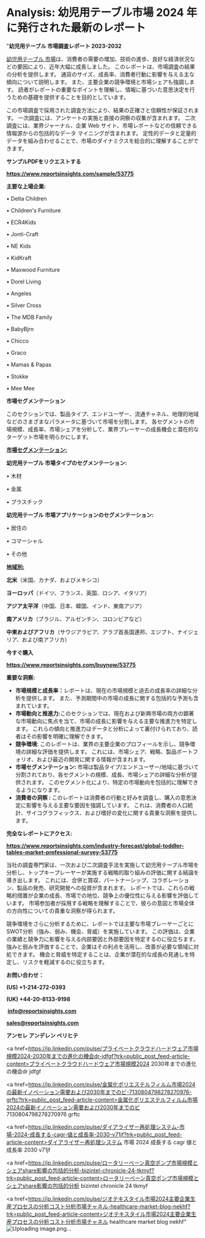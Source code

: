# Analysis: 幼児用テーブル市場 2024 年に発行された最新のレポート

"<strong>幼児用テーブル 市場調査レポート 2023-2032</strong>

<a href=https://www.reportsinsights.com/sample/53775>幼児用テーブル 市場</a>は、消費者の需要の増加、技術の進歩、良好な経済状況などの要因により、近年大幅に成長しました。 このレポートは、市場調査の結果の分析を提供します。 通貨のサイズ、成長率、消費者行動に影響を与える主な傾向について説明します。 また、主要企業の競争環境と市場シェアも強調します。 読者がレポートの重要なポイントを理解し、情報に基づいた意思決定を行うための基礎を提供することを目的としています。

この市場調査で採用された調査方法により、結果の正確さと信頼性が保証されます。 一次調査には、アンケートの実施と直接の洞察の収集が含まれます。 二次調査には、業界ジャーナル、企業 Web サイト、市場レポートなどの信頼できる情報源からの包括的なデータ マイニングが含まれます。 定性的データと定量的データを組み合わせることで、市場のダイナミクスを総合的に理解することができます。

<strong><b>サンプルPDFをリクエストする</b></strong>

<a href=https://www.reportsinsights.com/sample/53775><strong><u>https://www.reportsinsights.com/sample/53775</u></strong></a>

<strong>主要な上場企業:</strong>

• Delta Children

• Children's Furniture

• ECR4Kids

• Jonti-Craft

• NE Kids

• KidKraft

• Maxwood Furniture

• Dorel Living

• Angeles

• Silver Cross

• The MDB Family

• BabyBjrn

• Chicco

• Graco

• Mamas & Papas

• Stokke

• Mee Mee

<strong>市場セグメンテーション</strong>

このセクションでは、製品タイプ、エンドユーザー、流通チャネル、地理的地域などのさまざまなパラメータに基づいて市場を分割します。 各セグメントの市場規模、成長率、市場シェアを分析して、業界プレーヤーの成長機会と潜在的なターゲット市場を明らかにします。

<strong><u>市場セグメンテーション</u></strong><strong><u>:</u></strong>

<strong>幼児用テーブル 市場タイプのセグメンテーション:</strong>

• 木材

• 金属

• プラスチック

<strong>幼児用テーブル 市場アプリケーションのセグメンテーション:</strong>

• 居住の

• コマーシャル

• その他

<strong><u>地域別</u></strong><strong><u>:</u></strong>

<strong>北米</strong>（米国、カナダ、およびメキシコ）

<strong>ヨーロッパ</strong>（ドイツ、フランス、英国、ロシア、イタリア）

<strong>アジア太平洋</strong>（中国、日本、韓国、インド、東南アジア）

<strong>南アメリカ</strong>（ブラジル、アルゼンチン、コロンビアなど）

<strong>中東およびアフリカ</strong>（サウジアラビア、アラブ首長国連邦、エジプト、ナイジェリア、および南アフリカ）

<strong>今すぐ購入</strong>

<a href=https://www.reportsinsights.com/buynow/53775><strong><u>https://www.reportsinsights.com/buynow/53775</u></strong></a>

<strong>重要な洞察:</strong>
<ul>
  <li><strong>市場規模と成長率：</strong>レポートは、現在の市場規模と過去の成長率の詳細な分析を提供します。 また、予測期間中の市場の成長に関する包括的な予測も含まれています。</li>
  <li><strong>市場動向と推進力:</strong>このセクションでは、現在および新興市場の両方の顕著な市場動向に焦点を当て、市場の成長に影響を与える主要な推進力を特定します。 これらの傾向と推進力はデータと分析によって裏付けられており、読者はその影響を明確に理解できます。</li>
  <li><strong>競争環境</strong>: このレポートは、業界の主要企業のプロフィールを示し、競争環境の詳細な評価を提供します。 これには、市場シェア、戦略、製品ポートフォリオ、および最近の開発に関する情報が含まれます。</li>
  <li><strong>市場セグメンテーション: </strong>市場は製品タイプ/エンドユーザー/地域に基づいて分割されており、各セグメントの規模、成長、市場シェアの詳細な分析が提供されます。 このセグメント化により、特定の市場動向を包括的に理解できるようになります。</li>
  <li><strong>消費者の洞察 : </strong>このレポートは消費者の行動と好みを調査し、購入の意思決定に影響を与える主要な要因を強調しています。 これは、消費者の人口統計、サイコグラフィックス、および嗜好の変化に関する貴重な洞察を提供します。</li>
</ul>
<strong>完全なレポートにアクセス:</strong>

<a href=https://www.reportsinsights.com/industry-forecast/global-toddler-tables-market-professional-survey-53775><strong><u><b>https://www.reportsinsights.com/industry-forecast/global-toddler-tables-market-professional-survey-53775</b></u></strong></a>

当社の調査専門家は、一次および二次調査手法を実施して幼児用テーブル市場を分析し、トップキープレーヤーが実施する戦略的取り組みの評価に関する結論を導き出します。 これには、合併と買収、パートナーシップ、コラボレーション、製品の発売、研究開発への投資が含まれます。 レポートでは、これらの戦略的措置が企業の成長、市場での地位、競争上の優位性に与える影響を評価しています。 市場参加者が採用する戦略を理解することで、彼らの意図と市場全体の方向性についての貴重な洞察が得られます。

競争環境をさらに分析するために、レポートでは主要な市場プレーヤーごとにSWOT分析（強み、弱み、機会、脅威）を実施しています。 この評価は、企業の業績と競争力に影響を与える内部要因と外部要因を特定するのに役立ちます。 強みと弱みを評価することで、企業はその利点を活用し、改善が必要な領域に対処できます。 機会と脅威を特定することは、企業が潜在的な成長の見通しを特定し、リスクを軽減するのに役立ちます。

<strong>お問い合わせ：</strong>

<strong>(US) +1-214-272-0393</strong>

<strong>(UK) +44-20-8133-9198</strong>

<strong> </strong><a href=info@reportsinsights.com><strong><u>info@reportsinsights.com</u></strong></a>

<a href=sales@reportsinsights.com><strong><u>sales@reportsinsights.com</u></strong></a>

<strong>アンセレ アンデレン ベリヒテ</strong>

<a href=https://jp.linkedin.com/pulse/プライベートクラウドハードウェア市場規模2024-2030年までの進化の機会dr-jdfgf?trk=public_post_feed-article-content>プライベートクラウドハードウェア市場規模2024 2030年までの進化の機会dr jdfgf</a>

<a href=https://jp.linkedin.com/pulse/金属化ポリエステルフィルム市場2024の最新イノベーション需要および2030年までのビ-7130804798278270976-grftc?trk=public_post_feed-article-content>金属化ポリエステルフィルム市場2024の最新イノベーション需要および2030年までのビ 7130804798278270976 grftc</a>

<a href=https://jp.linkedin.com/pulse/ダイアライザー再処理システム-市場-2024-成長する-cagr-値と成長率-2030-v71jf?trk=public_post_feed-article-content>ダイアライザー再処理システム 市場 2024 成長する cagr 値と成長率 2030 v71jf</a>

<a href=https://jp.linkedin.com/pulse/ロータリーベーン真空ポンプ市場規模とシェアshare影響の包括的分析-bizintel-chronicle-24-tkmyf?trk=public_post_feed-article-content>ロータリーベーン真空ポンプ市場規模とシェアshare影響の包括的分析 bizintel chronicle 24 tkmyf</a>

<a href=https://jp.linkedin.com/pulse/ジオテキスタイル市場2024主要企業生産プロセスの分析コスト分析市場チャネル-healthcare-market-blog-nekhf?trk=public_post_feed-article-content>ジオテキスタイル市場2024主要企業生産プロセスの分析コスト分析市場チャネル healthcare market blog nekhf</a>"
![Uploading image.png…]()
